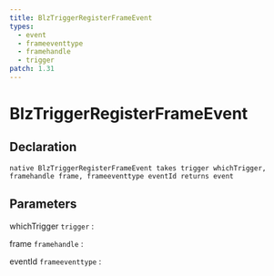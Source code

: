 ```yaml
---
title: BlzTriggerRegisterFrameEvent
types:
  - event
  - frameeventtype
  - framehandle
  - trigger
patch: 1.31
---
```


# BlzTriggerRegisterFrameEvent

## Declaration

```jass
native BlzTriggerRegisterFrameEvent takes trigger whichTrigger, framehandle frame, frameeventtype eventId returns event
```

## Parameters
whichTrigger `trigger`
: 

frame `framehandle`
: 

eventId `frameeventtype`
: 
